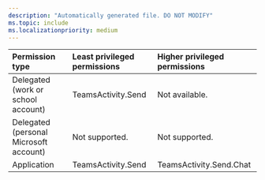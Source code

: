 ```yaml
---
description: "Automatically generated file. DO NOT MODIFY"
ms.topic: include
ms.localizationpriority: medium
---
```


|Permission type|Least privileged permissions|Higher privileged permissions|
|:---|:---|:---|
|Delegated (work or school account)|TeamsActivity.Send|Not available.|
|Delegated (personal Microsoft account)|Not supported.|Not supported.|
|Application|TeamsActivity.Send|TeamsActivity.Send.Chat|

